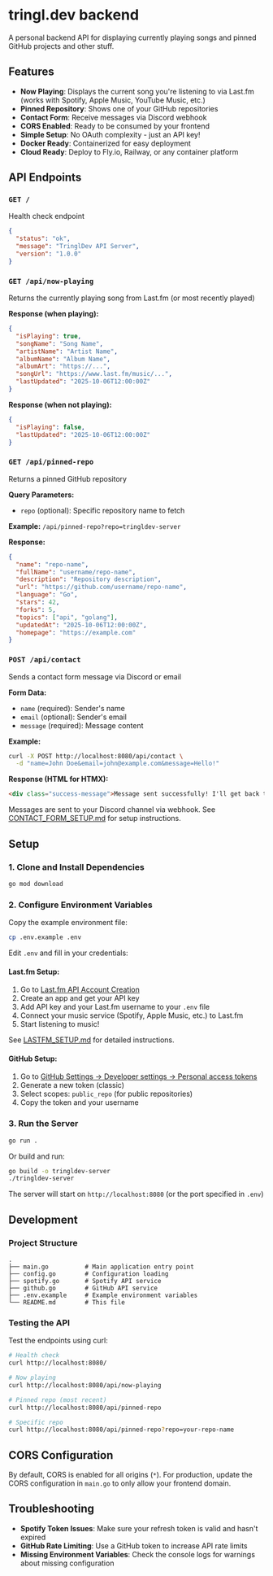 # tringl.dev backend

A personal backend API for displaying currently playing songs and pinned GitHub projects and other stuff.

## Features

- **Now Playing**: Displays the current song you're listening to via Last.fm (works with Spotify, Apple Music, YouTube Music, etc.)
- **Pinned Repository**: Shows one of your GitHub repositories
- **Contact Form**: Receive messages via Discord webhook
- **CORS Enabled**: Ready to be consumed by your frontend
- **Simple Setup**: No OAuth complexity - just an API key!
- **Docker Ready**: Containerized for easy deployment
- **Cloud Ready**: Deploy to Fly.io, Railway, or any container platform

## API Endpoints

### `GET /`
Health check endpoint
```json
{
  "status": "ok",
  "message": "TringlDev API Server",
  "version": "1.0.0"
}
```

### `GET /api/now-playing`
Returns the currently playing song from Last.fm (or most recently played)

**Response (when playing):**
```json
{
  "isPlaying": true,
  "songName": "Song Name",
  "artistName": "Artist Name",
  "albumName": "Album Name",
  "albumArt": "https://...",
  "songUrl": "https://www.last.fm/music/...",
  "lastUpdated": "2025-10-06T12:00:00Z"
}
```

**Response (when not playing):**
```json
{
  "isPlaying": false,
  "lastUpdated": "2025-10-06T12:00:00Z"
}
```

### `GET /api/pinned-repo`
Returns a pinned GitHub repository

**Query Parameters:**
- `repo` (optional): Specific repository name to fetch

**Example:** `/api/pinned-repo?repo=tringldev-server`

**Response:**
```json
{
  "name": "repo-name",
  "fullName": "username/repo-name",
  "description": "Repository description",
  "url": "https://github.com/username/repo-name",
  "language": "Go",
  "stars": 42,
  "forks": 5,
  "topics": ["api", "golang"],
  "updatedAt": "2025-10-06T12:00:00Z",
  "homepage": "https://example.com"
}
```

### `POST /api/contact`
Sends a contact form message via Discord or email

**Form Data:**
- `name` (required): Sender's name
- `email` (optional): Sender's email
- `message` (required): Message content

**Example:**
```bash
curl -X POST http://localhost:8080/api/contact \
  -d "name=John Doe&email=john@example.com&message=Hello!"
```

**Response (HTML for HTMX):**
```html
<div class="success-message">Message sent successfully! I'll get back to you soon.</div>
```

Messages are sent to your Discord channel via webhook. See [CONTACT_FORM_SETUP.md](CONTACT_FORM_SETUP.md) for setup instructions.

## Setup

### 1. Clone and Install Dependencies

```bash
go mod download
```

### 2. Configure Environment Variables

Copy the example environment file:
```bash
cp .env.example .env
```

Edit `.env` and fill in your credentials:

#### Last.fm Setup:
1. Go to [Last.fm API Account Creation](https://www.last.fm/api/account/create)
2. Create an app and get your API key
3. Add API key and your Last.fm username to your `.env` file
4. Connect your music service (Spotify, Apple Music, etc.) to Last.fm
5. Start listening to music!

See [LASTFM_SETUP.md](LASTFM_SETUP.md) for detailed instructions.

#### GitHub Setup:
1. Go to [GitHub Settings → Developer settings → Personal access tokens](https://github.com/settings/tokens)
2. Generate a new token (classic)
3. Select scopes: `public_repo` (for public repositories)
4. Copy the token and your username

### 3. Run the Server

```bash
go run .
```

Or build and run:
```bash
go build -o tringldev-server
./tringldev-server
```

The server will start on `http://localhost:8080` (or the port specified in `.env`)

## Development

### Project Structure
```
.
├── main.go          # Main application entry point
├── config.go        # Configuration loading
├── spotify.go       # Spotify API service
├── github.go        # GitHub API service
├── .env.example     # Example environment variables
└── README.md        # This file
```

### Testing the API

Test the endpoints using curl:

```bash
# Health check
curl http://localhost:8080/

# Now playing
curl http://localhost:8080/api/now-playing

# Pinned repo (most recent)
curl http://localhost:8080/api/pinned-repo

# Specific repo
curl http://localhost:8080/api/pinned-repo?repo=your-repo-name
```

## CORS Configuration

By default, CORS is enabled for all origins (`*`). For production, update the CORS configuration in `main.go` to only allow your frontend domain.

## Troubleshooting

- **Spotify Token Issues**: Make sure your refresh token is valid and hasn't expired
- **GitHub Rate Limiting**: Use a GitHub token to increase API rate limits
- **Missing Environment Variables**: Check the console logs for warnings about missing configuration